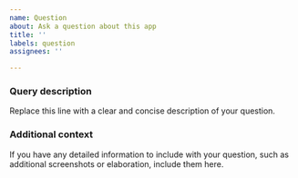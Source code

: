 ```yaml
---
name: Question
about: Ask a question about this app
title: ''
labels: question
assignees: ''

---
```


### Query description

Replace this line with a clear and concise description of your question.


### Additional context

If you have any detailed information to include with your question, such as additional screenshots or elaboration, include them here.

